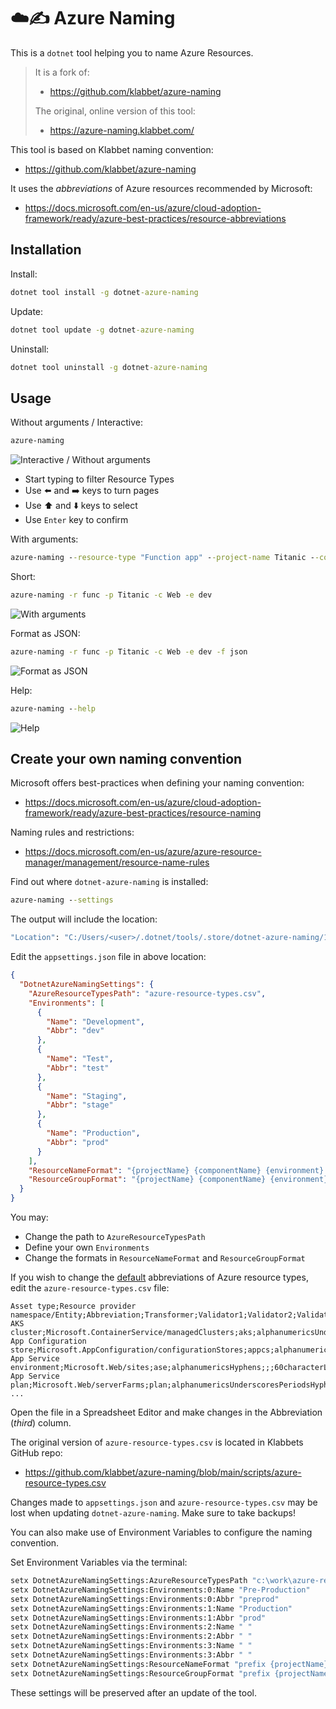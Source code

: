 # ☁️✍️ Azure Naming

This is a `dotnet` tool helping you to name Azure Resources.

> It is a fork of:
>
> - https://github.com/klabbet/azure-naming
>
> The original, online version of this tool:
>
> - https://azure-naming.klabbet.com/

This tool is based on Klabbet naming convention:

- https://github.com/klabbet/azure-naming

It uses the *abbreviations* of Azure resources recommended by Microsoft:

- https://docs.microsoft.com/en-us/azure/cloud-adoption-framework/ready/azure-best-practices/resource-abbreviations

## Installation

Install:

```cmd
dotnet tool install -g dotnet-azure-naming
```

Update:

```cmd
dotnet tool update -g dotnet-azure-naming
```

Uninstall:

```cmd
dotnet tool uninstall -g dotnet-azure-naming
```

## Usage

Without arguments / Interactive:

```cmd
azure-naming
```

![Interactive / Without arguments](azure-naming.gif)

- Start typing to filter Resource Types
- Use ⬅️ and ➡️ keys to turn pages
- Use ⬆️ and ⬇️ keys to select
- Use `Enter` key to confirm

With arguments:

```cmd
azure-naming --resource-type "Function app" --project-name Titanic --component-name Web --environment Development
```

Short:

```cmd
azure-naming -r func -p Titanic -c Web -e dev
```

![With arguments](azure-naming-args-short.png)

Format as JSON:

```cmd
azure-naming -r func -p Titanic -c Web -e dev -f json
```

![Format as JSON](azure-naming-args-json.png)

Help:

```cmd
azure-naming --help
```

![Help](azure-naming-args-help.png)

## Create your own naming convention

Microsoft offers best-practices when defining your naming convention:

- https://docs.microsoft.com/en-us/azure/cloud-adoption-framework/ready/azure-best-practices/resource-naming

Naming rules and restrictions:

- https://docs.microsoft.com/en-us/azure/azure-resource-manager/management/resource-name-rules

Find out where `dotnet-azure-naming` is installed:

```cmd
azure-naming --settings
```

The output will include the location:

```cmd
"Location": "C:/Users/<user>/.dotnet/tools/.store/dotnet-azure-naming/1.0.0/dotnet-azure-naming/1.0.0/tools/net6.0/any"
```

Edit the `appsettings.json` file in above location:

```json
{
  "DotnetAzureNamingSettings": {
    "AzureResourceTypesPath": "azure-resource-types.csv",
    "Environments": [
      {
        "Name": "Development",
        "Abbr": "dev"
      },
      {
        "Name": "Test",
        "Abbr": "test"
      },
      {
        "Name": "Staging",
        "Abbr": "stage"
      },
      {
        "Name": "Production",
        "Abbr": "prod"
      }
    ],
    "ResourceNameFormat": "{projectName} {componentName} {environment} {resourceType}",
    "ResourceGroupFormat": "{projectName} {componentName} {environment} rg"
  }
}
```

You may:

- Change the path to `AzureResourceTypesPath`
- Define your own `Environments`
- Change the formats in `ResourceNameFormat` and `ResourceGroupFormat`

If you wish to change the [default](https://docs.microsoft.com/en-us/azure/cloud-adoption-framework/ready/azure-best-practices/resource-abbreviations) abbreviations of Azure resource types, edit the `azure-resource-types.csv` file:

```csv
Asset type;Resource provider namespace/Entity;Abbreviation;Transformer;Validator1;Validator2;Validator3;Validator4
AKS cluster;Microsoft.ContainerService/managedClusters;aks;alphanumericsUnderscoresHyphens;startWithAlphanumeric;endWithAlphanumeric;63characterLimit;
App Configuration store;Microsoft.AppConfiguration/configurationStores;appcs;alphanumericsUnderscoresHyphens;startWithAlphanumeric;endWithAlphanumeric;50characterLimit;atLeast5Characters
App Service environment;Microsoft.Web/sites;ase;alphanumericsHyphens;;;60characterLimit;atLeast2Characters
App Service plan;Microsoft.Web/serverFarms;plan;alphanumericsUnderscoresPeriodsHyphens;startWithAlphanumeric;endWithAlphanumericOrUnderscore;80characterLimit;
...
```

Open the file in a Spreadsheet Editor and make changes in the Abbreviation (*third*) column.

The original version of `azure-resource-types.csv` is located in Klabbets GitHub repo:

- https://github.com/klabbet/azure-naming/blob/main/scripts/azure-resource-types.csv

Changes made to `appsettings.json` and `azure-resource-types.csv` may be lost when updating `dotnet-azure-naming`.
Make sure to take backups!

You can also make use of Environment Variables to configure the naming convention.

Set Environment Variables via the terminal:

```cmd
setx DotnetAzureNamingSettings:AzureResourceTypesPath "c:\work\azure-resource-types.csv"
setx DotnetAzureNamingSettings:Environments:0:Name "Pre-Production"
setx DotnetAzureNamingSettings:Environments:0:Abbr "preprod"
setx DotnetAzureNamingSettings:Environments:1:Name "Production"
setx DotnetAzureNamingSettings:Environments:1:Abbr "prod"
setx DotnetAzureNamingSettings:Environments:2:Name " "
setx DotnetAzureNamingSettings:Environments:2:Abbr " "
setx DotnetAzureNamingSettings:Environments:3:Name " "
setx DotnetAzureNamingSettings:Environments:3:Abbr " "
setx DotnetAzureNamingSettings:ResourceNameFormat "prefix {projectName} {componentName} {environment} {resourceType} suffix"
setx DotnetAzureNamingSettings:ResourceGroupFormat "prefix {projectName} {componentName} {environment} rg suffix"
```

These settings will be preserved after an update of the tool.
